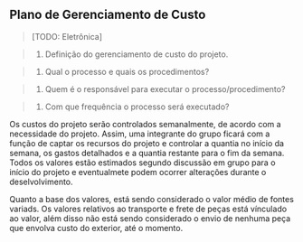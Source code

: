 ## Plano de Gerenciamento de Custo

> [TODO: Eletrônica]

> 1. Definição do gerenciamento de custo do projeto.

> 1. Qual o processo e quais os procedimentos?

> 1. Quem é o responsável para executar o processo/procedimento?

> 1. Com que frequência o processo será executado?


Os custos do projeto serão controlados semanalmente, de acordo com a necessidade do projeto. Assim, uma integrante do grupo ficará com a função de captar os recursos do projeto e controlar a quantia no início da semana, os gastos detalhados e a quantia restante para o fim da semana. Todos os valores estão estimados segundo discussão em grupo para o início do projeto e eventualmete podem ocorrer alterações durante o deselvolvimento.

Quanto a base dos valores, está sendo considerado o valor médio de fontes variads. Os valores relativos ao transporte e frete de peças está vínculado ao valor, além disso não está sendo considerado o envio de nenhuma peça que envolva custo do exterior, até o momento.
